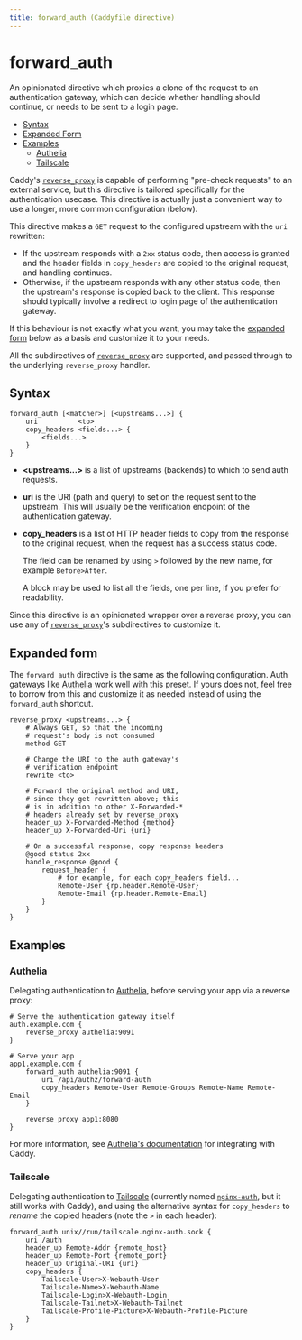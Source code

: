 ```yaml
---
title: forward_auth (Caddyfile directive)
---
```


<script>
window.$(function() {
	// Fix > in code blocks
	window.$('pre.chroma .k:contains(">")')
		.each(function() {
			const e = window.$(this);
			// Skip if ends with >
			if (e.text().trim().endsWith('>')) return;
			// Replace > with <span class="p">&gt;</span>
			e.html(e.html().replace(/&gt;/g, '<span class="p">&gt;</span>'));
		});

	// Fix uri subdirective, gets parsed as matcher arg because of "uri" directive
	window.$('.k:contains("uri") + .nd')
		.each(function() {
			window.$(this)
				.removeClass('nd')
				.addClass('s')
				.text(window.$(this).text());
		});
});
</script>

# forward_auth

An opinionated directive which proxies a clone of the request to an authentication gateway, which can decide whether handling should continue, or needs to be sent to a login page.

- [Syntax](#syntax)
- [Expanded Form](#expanded-form)
- [Examples](#examples)
  - [Authelia](#authelia)
  - [Tailscale](#tailscale)

Caddy's [`reverse_proxy`](/docs/caddyfile/directives/reverse_proxy) is capable of performing "pre-check requests" to an external service, but this directive is tailored specifically for the authentication usecase. This directive is actually just a convenient way to use a longer, more common configuration (below).

This directive makes a `GET` request to the configured upstream with the `uri` rewritten:
- If the upstream responds with a `2xx` status code, then access is granted and the header fields in `copy_headers` are copied to the original request, and handling continues.
- Otherwise, if the upstream responds with any other status code, then the upstream's response is copied back to the client. This response should typically involve a redirect to login page of the authentication gateway.

If this behaviour is not exactly what you want, you may take the [expanded form](#expanded-form) below as a basis and customize it to your needs.

All the subdirectives of [`reverse_proxy`](/docs/caddyfile/directives/reverse_proxy) are supported, and passed through to the underlying `reverse_proxy` handler.


## Syntax

```caddy-d
forward_auth [<matcher>] [<upstreams...>] {
	uri          <to>
	copy_headers <fields...> {
		<fields...>
	}
}
```

- **&lt;upstreams...&gt;** is a list of upstreams (backends) to which to send auth requests.

- **uri** is the URI (path and query) to set on the request sent to the upstream. This will usually be the verification endpoint of the authentication gateway.

- **copy_headers** is a list of HTTP header fields to copy from the response to the original request, when the request has a success status code.

  The field can be renamed by using `>` followed by the new name, for example `Before>After`.

  A block may be used to list all the fields, one per line, if you prefer for readability.

Since this directive is an opinionated wrapper over a reverse proxy, you can use any of [`reverse_proxy`](/docs/caddyfile/directives/reverse_proxy#syntax)'s subdirectives to customize it.


## Expanded form

The `forward_auth` directive is the same as the following configuration. Auth gateways like [Authelia](https://www.authelia.com/) work well with this preset. If yours does not, feel free to borrow from this and customize it as needed instead of using the `forward_auth` shortcut.

```caddy-d
reverse_proxy <upstreams...> {
	# Always GET, so that the incoming
	# request's body is not consumed
	method GET

	# Change the URI to the auth gateway's
	# verification endpoint
	rewrite <to>

	# Forward the original method and URI,
	# since they get rewritten above; this
	# is in addition to other X-Forwarded-*
	# headers already set by reverse_proxy
	header_up X-Forwarded-Method {method}
	header_up X-Forwarded-Uri {uri}

	# On a successful response, copy response headers
	@good status 2xx
	handle_response @good {
		request_header {
			# for example, for each copy_headers field...
			Remote-User {rp.header.Remote-User}
			Remote-Email {rp.header.Remote-Email}
		}
	}
}
```


## Examples


### Authelia

Delegating authentication to [Authelia](https://www.authelia.com/), before serving your app via a reverse proxy:

```caddy
# Serve the authentication gateway itself
auth.example.com {
	reverse_proxy authelia:9091
}

# Serve your app
app1.example.com {
	forward_auth authelia:9091 {
		uri /api/authz/forward-auth
		copy_headers Remote-User Remote-Groups Remote-Name Remote-Email
	}

	reverse_proxy app1:8080
}
```

For more information, see [Authelia's documentation](https://www.authelia.com/integration/proxies/caddy/) for integrating with Caddy.


### Tailscale

Delegating authentication to [Tailscale](https://tailscale.com/) (currently named [`nginx-auth`](https://tailscale.com/blog/tailscale-auth-nginx/), but it still works with Caddy), and using the alternative syntax for `copy_headers` to *rename* the copied headers (note the `>` in each header):

```caddy-d
forward_auth unix//run/tailscale.nginx-auth.sock {
	uri /auth
	header_up Remote-Addr {remote_host}
	header_up Remote-Port {remote_port}
	header_up Original-URI {uri}
	copy_headers {
		Tailscale-User>X-Webauth-User
		Tailscale-Name>X-Webauth-Name
		Tailscale-Login>X-Webauth-Login
		Tailscale-Tailnet>X-Webauth-Tailnet
		Tailscale-Profile-Picture>X-Webauth-Profile-Picture
	}
}
```
